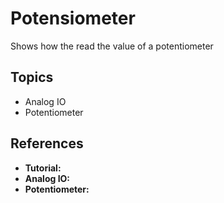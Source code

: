 
# Potensiometer

Shows how the read the value of a potentiometer

## Topics

- Analog IO 
- Potentiometer

## References

- **Tutorial:** 
- **Analog IO:** 
- **Potentiometer:** 


